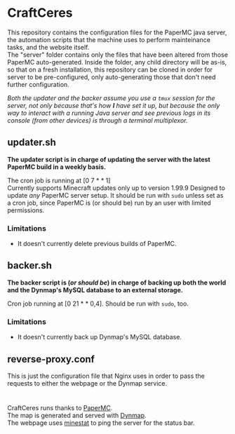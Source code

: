 # CraftCeres

This repository contains the configuration files for the PaperMC java server, the automation scripts that the machine uses to perform mainteinance tasks, and the website itself.<br>
The "server" folder contains only the files that have been altered from those PaperMC auto-generated. Inside the folder, any child directory will be as-is, so that on a fresh installation, this repository can be cloned in order for server to be pre-configured, only auto-generating those that don't need further configuration.

_Both the updater and the backer assume you use a `tmux` session for the server, not only because that's how __I__ have set it up, but because the only way to interact with a running Java server and see previous logs in its console (from other devices) is through a terminal multiplexor._


## updater.sh

__The updater script is in charge of updating the server with the latest PaperMC build in a weekly basis.__

The cron job is running at [0 7 * * 1]<br>
Currently supports Minecraft updates only up to version 1.99.9
Designed to update _any_ PaperMC server setup. It should be run with `sudo` unless set as a cron job, since PaperMC is (or should be) run by an user with limited permissions.

### Limitations

- It doesn't currently delete previous builds of PaperMC.

## backer.sh

__The backer script is (_or should be_) in charge of backing up both the world and the Dynmap's MySQL database to an external storage.__

Cron job running at [0 21 * * 0,4]. Should be run with `sudo`, too.

### Limitations

- It doesn't currently back up Dynmap's MySQL database.

## reverse-proxy.conf

This is just the configuration file that Nginx uses in order to pass the requests to either the webpage or the Dynmap service.

#

CraftCeres runs thanks to [PaperMC](https://github.com/PaperMC).<br>
The map is generated and served with [Dynmap](https://github.com/webbukkit/dynmap).<br>
The webpage uses [minestat](https://github.com/FragLand/minestat) to ping the server for the status bar.
